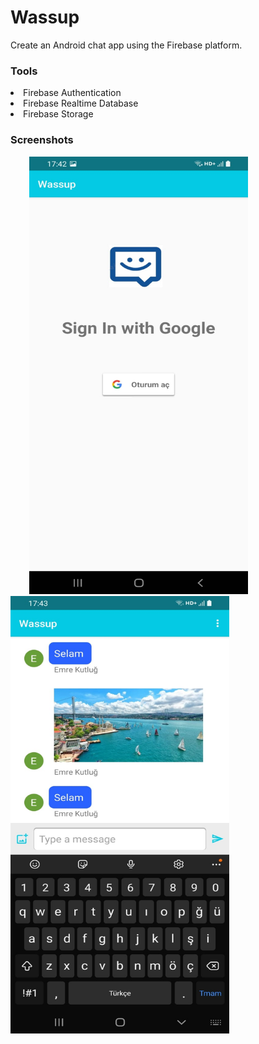 <h1>Wassup</h1>
Create an Android chat app using the Firebase platform.
<h3>Tools</h3>
<li>Firebase Authentication</li>
<li>Firebase Realtime Database</li>
<li>Firebase Storage</li>

<h3>Screenshots</h3>

<img src="https://github.com/emrekutlug/wassup/blob/main/screenshots/image4.jpeg" alt="drawing" width="350" height="700" hspace="30"/> <img src="https://github.com/emrekutlug/wassup/blob/main/screenshots/image1.jpeg" alt="drawing" width="350" height="700"/>



